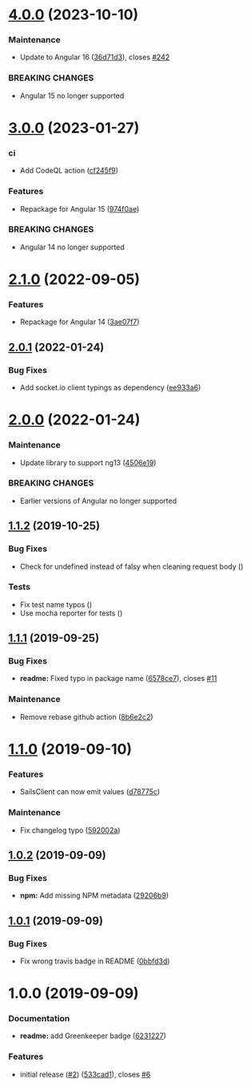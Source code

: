 # [4.0.0](https://github.com/Alorel/ngx-sails/compare/3.0.0...4.0.0) (2023-10-10)


### Maintenance

* Update to Angular 16 ([36d71d3](https://github.com/Alorel/ngx-sails/commit/36d71d360c5e4bc072e86f99a92224318306ea92)), closes [#242](https://github.com/Alorel/ngx-sails/issues/242)


### BREAKING CHANGES

* Angular 15 no longer supported

# [3.0.0](https://github.com/Alorel/ngx-sails/compare/2.1.0...3.0.0) (2023-01-27)


### ci

* Add CodeQL action ([cf245f9](https://github.com/Alorel/ngx-sails/commit/cf245f94fa96fbf6cb1e47a135301b779a764e65))


### Features

* Repackage for Angular 15 ([974f0ae](https://github.com/Alorel/ngx-sails/commit/974f0ae9c5580c9409fa39f68750913de4a8076b))


### BREAKING CHANGES

* Angular 14 no longer supported

# [2.1.0](https://github.com/Alorel/ngx-sails/compare/2.0.1...2.1.0) (2022-09-05)


### Features

* Repackage for Angular 14 ([3ae07f7](https://github.com/Alorel/ngx-sails/commit/3ae07f7c3f255d43d16ec5f7572c27270e6a0753))

## [2.0.1](https://github.com/Alorel/ngx-sails/compare/2.0.0...2.0.1) (2022-01-24)


### Bug Fixes

* Add socket.io client typings as dependency ([ee933a6](https://github.com/Alorel/ngx-sails/commit/ee933a67ca4f4a3c863d195638201e88add6746a))

# [2.0.0](https://github.com/Alorel/ngx-sails/compare/1.1.2...2.0.0) (2022-01-24)


### Maintenance

* Update library to support ng13 ([4506e19](https://github.com/Alorel/ngx-sails/commit/4506e19d5a167b7035c6dde13eb63727f1ae5e30))


### BREAKING CHANGES

* Earlier versions of Angular no longer supported

## [1.1.2](https://github.com/Alorel/ngx-sails/compare/1.1.1...1.1.2) (2019-10-25)


### Bug Fixes

* Check for undefined instead of falsy when cleaning request body ([](https://github.com/Alorel/ngx-sails/commit/d7acf51))


### Tests

* Fix test name typos ([](https://github.com/Alorel/ngx-sails/commit/e06fcf7))
* Use mocha reporter for tests ([](https://github.com/Alorel/ngx-sails/commit/1407eef))

## [1.1.1](https://github.com/Alorel/ngx-sails/compare/1.1.0...1.1.1) (2019-09-25)


### Bug Fixes

* **readme:** Fixed typo in package name ([6578ce7](https://github.com/Alorel/ngx-sails/commit/6578ce7)), closes [#11](https://github.com/Alorel/ngx-sails/issues/11)


### Maintenance

* Remove rebase github action ([8b6e2c2](https://github.com/Alorel/ngx-sails/commit/8b6e2c2))

# [1.1.0](https://github.com/Alorel/ngx-sails/compare/1.0.2...1.1.0) (2019-09-10)


### Features

* SailsClient can now emit values ([d78775c](https://github.com/Alorel/ngx-sails/commit/d78775c))


### Maintenance

* Fix changelog typo ([592002a](https://github.com/Alorel/ngx-sails/commit/592002a))

## [1.0.2](https://github.com/Alorel/ngx-sails/compare/1.0.1...1.0.2) (2019-09-09)


### Bug Fixes

* **npm:** Add missing NPM metadata ([29206b9](https://github.com/Alorel/ngx-sails/commit/29206b9))

## [1.0.1](https://github.com/Alorel/ngx-sails/compare/1.0.0...1.0.1) (2019-09-09)


### Bug Fixes

* Fix wrong travis badge in README ([0bbfd3d](https://github.com/Alorel/ngx-sails/commit/0bbfd3d))

# 1.0.0 (2019-09-09)


### Documentation

* **readme:** add Greenkeeper badge ([6231227](https://github.com/Alorel/ngx-sails/commit/6231227))


### Features

* initial release ([#2](https://github.com/Alorel/ngx-sails/issues/2)) ([533cad1](https://github.com/Alorel/ngx-sails/commit/533cad1)), closes [#6](https://github.com/Alorel/ngx-sails/issues/6)
